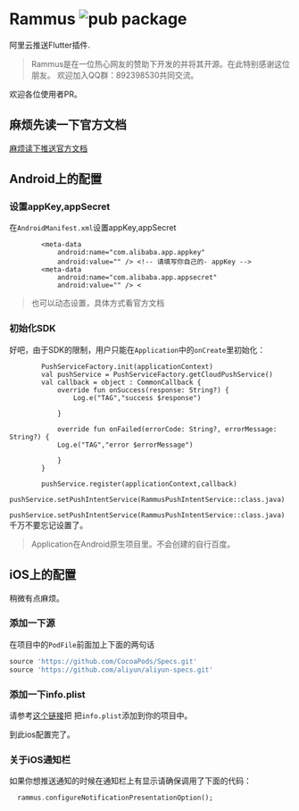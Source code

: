 # Rammus  ![pub package](https://img.shields.io/pub/v/rammus.svg)

阿里云推送Flutter插件.

> Rammus是在一位热心网友的赞助下开发的并将其开源。在此特别感谢这位朋友。
> 欢迎加入QQ群：892398530共同交流。

欢迎各位使用者PR。

## 麻烦先读一下官方文档

[麻烦读下推送官方文档](https://help.aliyun.com/document_detail/51056.html?spm=a2c4g.11186623.6.623.47bf59abvM9j25)

## Android上的配置

### 设置appKey,appSecret

在`AndroidManifest.xml`设置appKey,appSecret

```
        <meta-data
            android:name="com.alibaba.app.appkey"
            android:value="" /> <!-- 请填写你自己的- appKey -->
        <meta-data
            android:name="com.alibaba.app.appsecret"
            android:value="" /> <
```

> 也可以动态设置，具体方式看官方文档

### 初始化SDK

好吧，由于SDK的限制，用户只能在`Application`中的`onCreate`里初始化：

```
        PushServiceFactory.init(applicationContext)
        val pushService = PushServiceFactory.getCloudPushService()
        val callback = object : CommonCallback {
            override fun onSuccess(response: String?) {
                Log.e("TAG","success $response")

            }

            override fun onFailed(errorCode: String?, errorMessage: String?) {
            Log.e("TAG","error $errorMessage")

            }
        }

        pushService.register(applicationContext,callback)
        pushService.setPushIntentService(RammusPushIntentService::class.java)

```

`pushService.setPushIntentService(RammusPushIntentService::class.java)`千万不要忘记设置了。

> Application在Android原生项目里。不会创建的自行百度。


## iOS上的配置

稍微有点麻烦。

### 添加一下源

在项目中的`PodFile`前面加上下面的两句话
```ruby
source 'https://github.com/CocoaPods/Specs.git'
source 'https://github.com/aliyun/aliyun-specs.git'
```
### 添加一下info.plist
请参考[这个链接](https://help.aliyun.com/document_detail/30072.html?spm=a2c4g.11186623.6.630.396f40b1t4SLCb)把
把`info.plist`添加到你的项目中。

到此ios配置完了。

### 关于iOS通知栏
如果你想推送通知的时候在通知栏上有显示请确保调用了下面的代码：
```dart
  rammus.configureNotificationPresentationOption();
```

